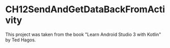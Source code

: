 # CH12SendAndGetDataBackFromActivity
This project was taken from the book "Learn Android Studio 3 with Kotlin" by Ted Hagos.
